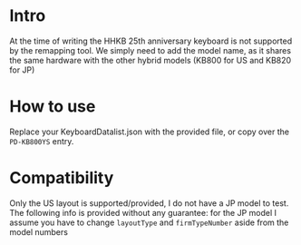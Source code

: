 # Intro
At the time of writing the HHKB 25th anniversary keyboard is not supported by the remapping tool. We simply need to add the model name, as it shares the same hardware with the other hybrid models (KB800 for US and KB820 for JP)

# How to use
Replace your KeyboardDatalist.json with the provided file, or copy over the `PD-KB800YS` entry.

# Compatibility
Only the US layout is supported/provided, I do not have a JP model to test. 
The following info is provided without any guarantee: for the JP model I assume you have to change `layoutType` and `firmTypeNumber` aside from the model numbers
